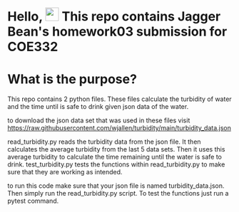 # Hello, <img src="https://raw.githubusercontent.com/MartinHeinz/MartinHeinz/master/wave.gif" width="30px"> This repo contains Jagger Bean's homework03 submission for COE332


# What is the purpose?
This repo contains 2 python files. These files calculate the turbidity of water and the time until is safe to drink given json data of the water.

to download the json data set that was used in these files visit https://raw.githubusercontent.com/wjallen/turbidity/main/turbidity_data.json

read_turbidity.py reads the turbidity data from the json file. It then calculates the average turbidity from the last 5 data sets. Then it uses this average turbidity to calculate the time remaining until the water is safe to drink. 
test_turbidity.py tests the functions within read_turbidity.py to make sure that they are working as intended.

to run this code make sure that your json file is named turbidity_data.json. Then simply run the read_turbidity.py script. To test the functions just run a pytest command.

